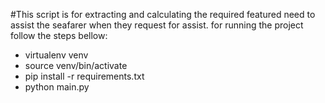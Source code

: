 #This script is for extracting and calculating the required featured need to assist the seafarer when they request for assist.
for running the project follow the steps bellow:
* virtualenv venv
* source venv/bin/activate
* pip install -r requirements.txt
* python main.py

 